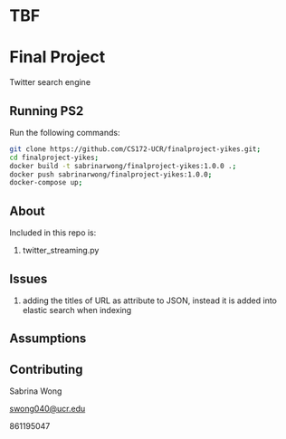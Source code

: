 # TBF

# Final Project
Twitter search engine

## Running PS2
Run the following commands:

```bash
git clone https://github.com/CS172-UCR/finalproject-yikes.git;
cd finalproject-yikes;
docker build -t sabrinarwong/finalproject-yikes:1.0.0 .;
docker push sabrinarwong/finalproject-yikes:1.0.0;
docker-compose up;
```

## About
Included in this repo is: 
1. twitter_streaming.py


## Issues
1. adding the titles of URL as attribute to JSON, instead it is added into elastic search when indexing

## Assumptions


## Contributing

Sabrina Wong 

swong040@ucr.edu

861195047


<!-- docker build -t sabrinarwong/finalproject-yikes:1.0.0 .; docker push sabrinarwong/finalproject-yikes:1.0.0; docker-compose up;
 -->